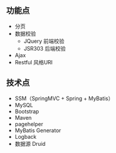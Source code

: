 ## 功能点

- 分页
- 数据校验
  - JQuery 前端校验
  - JSR303 后端校验
- Ajax
- Restful 风格URI

## 技术点

- SSM（SpringMVC + Spring + MyBatis）
- MySQL
- Bootstrap
- Maven
- pagehelper
- MyBatis Generator
- Logback
- 数据源 Druid